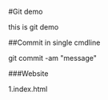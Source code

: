 #Git demo

this is git demo 

##Commit in single cmdline

git commit -am "message"

###Website

1.index.html